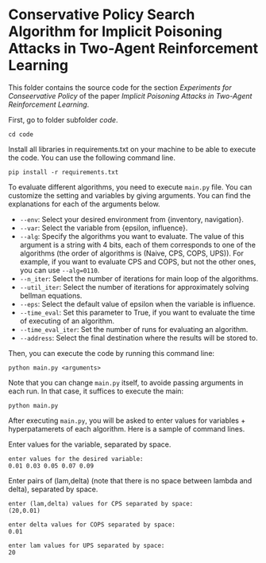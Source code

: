 # Conservative Policy Search Algorithm for Implicit Poisoning Attacks in Two-Agent Reinforcement Learning

This folder contains the source code for the section *Experiments for Conseervative Policy* of the paper *Implicit Poisoning Attacks in Two-Agent Reinforcement Learning*. 

First, go to folder subfolder *code*.
```
cd code
```

Install all libraries in requirements.txt on your machine to be able to execute the code. You can use the following command line.
```
pip install -r requirements.txt
```
To evaluate different algorithms, you need to execute `main.py` file. You can customize the setting and variables by giving arguments. You can find the explanations for each of the arguments below. 

- `--env`: Select your desired environment from {inventory, navigation}.
- `--var`: Select the variable from {epsilon, influence}.
- `--alg`: Specify the algorithms you want to evaluate. The value of this argument is a string with 4 bits, each of them corresponds to one of the algorithms (the order of algorithms is (Naive, CPS, COPS, UPS)). For example, if you want to evaluate CPS and COPS, but not the other ones, you can use `--alg=0110`.
- `--n_iter`: Select the number of iterations for main loop of the algorithms.
- `--util_iter`: Select the number of iterations for approximately solving bellman equations.
- `--eps`: Select the default value of epsilon when the variable is influence.
- `--time_eval`: Set this parameter to True, if you want to evaluate the time of executing of an algorithm.
- `--time_eval_iter`: Set the number of runs for evaluating an algorithm.
- `--address`: Select the final destination where the results will be stored to.

Then, you can execute the code by running this command line:
```
python main.py <arguments>
```
Note that you can change `main.py` itself, to avoide passing arguments in each run. In that case, it suffices to execute the main:
```
python main.py
```
After executing `main.py`, you will be asked to enter values for variables + hyperpatamerets of each algorithm. Here is a sample of command lines.

Enter values for the variable, separated by space.
```
enter values for the desired variable:
0.01 0.03 0.05 0.07 0.09
```

Enter pairs of (lam,delta) (note that there is no space between lambda and delta), separated by space.
```
enter (lam,delta) values for CPS separated by space:
(20,0.01)
```

```
enter delta values for COPS separated by space:
0.01
```

```
enter lam values for UPS separated by space:
20
```
